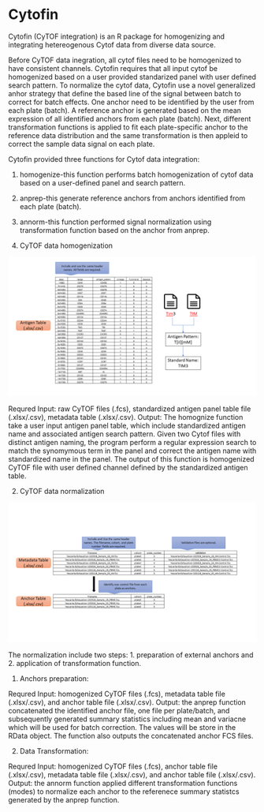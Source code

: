 # Cytofin

Cytofin (CyTOF integration) is an R package for homogenizing and integrating hetereogenous Cytof data from diverse data source.

Before CyTOF data inegration, all cytof files need to be homogenized to have consistent channels. Cytofin requires that all input cytof be homogenized based on a user provided standarized panel with user defined search pattern. To normalize the cytof data, Cytofin use a novel generalized anhor strategy that define the based line of the signal between batch to correct for batch effects. One anchor need to be identified by the user from each plate (batch). A reference anchor is generated based on the mean expression of all identified anchors from each plate (batch). Next, different transformation functions is applied to fit each plate-specific anchor to the reference data distribution and the same transformation is then appleid to correct the sample data signal on each plate.  

Cytofin provided three functions for Cytof data integration:

1. homogenize-this function performs batch homogenization of cytof data based on a user-defined panel and search pattern. 
2. anprep-this generate reference anchors from anchors identified from each plate (batch).
3. annorm-this function performed signal normalization using transformation function based on the anchor from anprep.

1. CyTOF data homogenization

![Alt text](./images/Slide1.png?raw=true "Title")

Requred Input: raw CyTOF files (.fcs), standardized antigen panel table file (.xlsx/.csv), metadata table (.xlsx/.csv). 
Output: The homognize function take a user input antigen panel table, which include standardized antigen name and associated antigen search pattern. Given two Cytof files with distinct antigen naming, the program perform a regular expression search to match the synomymous term in the panel and correct the antigen name with standardized name in the panel. The output of this function is homogenized CyTOF file with user defined channel defined by the standardized antigen table.  

2. CyTOF data normalization

![Alt text](./images/Slide2.png?raw=true "Title")

The normalization include two steps: 1. preparation of external anchors and 2. application of transformation function.

1. Anchors preparation:

Requred Input: homogenized CyTOF files (.fcs), metadata table file (.xlsx/.csv), and anchor table file (.xlsx/.csv).
Output: the anprep function concatenated the identified anchor file, one file per plate/batch, and subsequently generated summary statistics including mean and variacne which will be used for batch correction. The values will be store in the RData object. The function also outputs the concatenated anchor FCS files.

2. Data Transformation:

Requred Input: homogenized CyTOF files (.fcs), anchor table file (.xlsx/.csv), metadata table file (.xlsx/.csv), and anchor table file (.xlsx/.csv).
Output: the annorm function applied different transformation functions (modes) to normalize each anchor to the referenece summary statistcs generated by the anprep function. 









